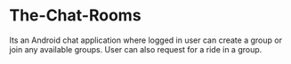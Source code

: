 # The-Chat-Rooms
Its an Android chat application where logged in user can create a group or join any available groups. User can also request for a ride in a group.
